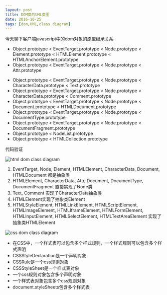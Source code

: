 ```yaml
---
layout: post
title: DOM类的UML类图
date: 2016-10-25 
tags: [dom,UML,class diagram]
---
```


今天聊下客户端javascript中的dom对象的原型继承关系

- Object.prototype < EventTarget.prototype < Node.prototype < Element.prototype          < HTMLElement.prototype < HTMLAnchorElement.prototype
- Object.prototype < EventTarget.prototype < Node.prototype < Attr.prototype

<!-- more -->

- Object.prototype < EventTarget.prototype < Node.prototype < CharacterData.prototype    < Text.prototype
- Object.prototype < EventTarget.prototype < Node.prototype < CharacterData.prototype    < Comment.prototype
- Object.prototype < EventTarget.prototype < Node.prototype < Document.prototype         < HTMLDocument.prototype
- Object.prototype < EventTarget.prototype < Node.prototype < DocumentType.prototype
- Object.prototype < EventTarget.prototype < Node.prototype < DocumentFragment.prototype
- Object.prototype < NodeList.prototype
- Object.prototype < HTMLCollection.prototype


代码验证
<script async src="//jsfiddle.net/spray/99eLwgye/8/embed/"></script>

![html dom class diagram](http://okup5z621.bkt.clouddn.com/html_dom_class_diagram.png "html dom class diagram")

1. EventTarget, Node, Element, HTMLElement, CharacterData, Document, HTMLDocument 都是抽象类
2. HTMLElement, CharacterData, Attr, Document, DocumentType, DocumentFragment 直接实现了Node类
3. Text, Comment 实现了CharacterData抽象类
4. HTMLElement实现了抽象类Element
5. HTMLStyleElement, HTMLLinkElement, HTMLScriptElement, HTMLImageElement, HTMLIframeElement, HTMLFormElement, HTMLInputElement, HTMLSelectElement, HTMLTextAreaElement 实现了抽象类HTMLElement


![css dom class diagram](http://okup5z621.bkt.clouddn.com/css_dom_class_diagram.png "css dom class diagram")

- 在CSS中，一个样式表可以包含多个样式规则，一个样式规则可以包含多个样式声明
- CSSStyleDeclaration是一个声明对象
- CSSRule是一个css规则对象
- CSSStyleSheet是一个样式表对象
- 一个css规则对象包含多个声明对象
- 一个样式表对象包含多个css规则对象
- document.styleSheets包含多个样式表
